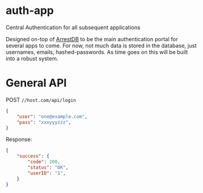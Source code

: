 auth-app
========

Central Authentication for all subsequent applications

Designed on-top of [ArrestDB](https://github.com/bign8/ArrestDB) to be the main authentication portal for several apps to come.  For now, not much data is stored in the database, just usernames, emails, hashed-passwords.  As time goes on this will be built into a robust system.

# General API
POST `//host.com/api/login`
```json
{
    "user": "one@example.com",
    "pass": "xxxyyyzzz",
}
```
Response:
```json
{
    "success": {
        "code": 200,
        "status": "OK",
        "userID": "1",
    }
}
```


